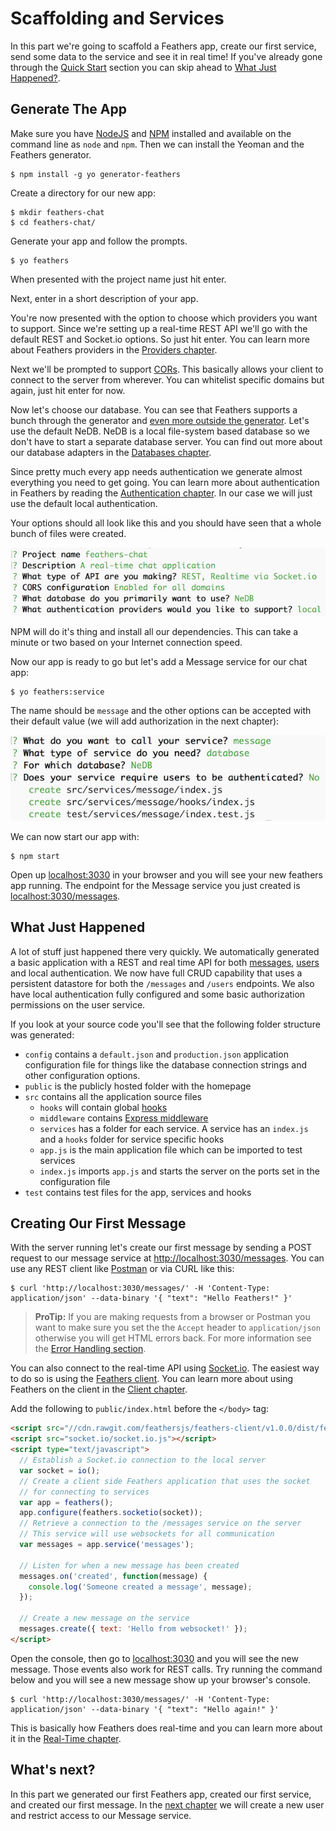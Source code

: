# Scaffolding and Services

In this part we're going to scaffold a Feathers app, create our first service, send some data to the service and see it in real time! If you've already gone through the [Quick Start](quick-start.md) section you can skip ahead to [What Just Happened?](#what-just-happened).

## Generate The App

Make sure you have [NodeJS](https://nodejs.org) and [NPM](http://npmjs.org) installed and available on the command line as `node` and `npm`. Then we can install the Yeoman and the Feathers generator.

```
$ npm install -g yo generator-feathers
```

Create a directory for our new app:

```
$ mkdir feathers-chat
$ cd feathers-chat/
```

Generate your app and follow the prompts.

```
$ yo feathers
```

When presented with the project name just hit enter.

Next, enter in a short description of your app.

You're now presented with the option to choose which providers you want to support. Since we're setting up a real-time REST API we'll go with the default REST and Socket.io options. So just hit enter. You can learn more about Feathers providers in the [Providers chapter](../real-time/readme.md).

Next we'll be prompted to support [CORs](https://developer.mozilla.org/en-US/docs/Web/HTTP/Access_control_CORS). This basically allows your client to connect to the server from wherever. You can whitelist specific domains but again, just hit enter for now.

Now let's choose our database. You can see that Feathers supports a bunch through the generator and [even more outside the generator](../databases/readme.md). Let's use the default NeDB. NeDB is a local file-system based database so we don't have to start a separate database server. You can find out more about our database adapters in the [Databases chapter](../databases/readme.md).

Since pretty much every app needs authentication we generate almost everything you need to get going. You can learn more about authentication in Feathers by reading the [Authentication chapter](../authentication/readme.md). In our case we will just use the default local authentication.

Your options should all look like this and you should have seen that a whole bunch of files were created.

![Final Configuration](./assets/generator-summary.png)

NPM will do it's thing and install all our dependencies. This can take a minute or two based on your Internet connection speed.

Now our app is ready to go but let's add a Message service for our chat app:

```
$ yo feathers:service
```

The name should be `message` and the other options can be accepted with their default value (we will add authorization in the next chapter):

![Final Service Configuration](./assets/message-service.png)

We can now start our app with:

```
$ npm start
```

Open up [localhost:3030](http://localhost:3030) in your browser and you will see your new feathers app running. The endpoint for the Message service you just created is [localhost:3030/messages](http://localhost:3030/messages).

## What Just Happened

A lot of stuff just happened there very quickly. We automatically generated a basic application with a REST and real time API for both [messages](http://localhost:3030/messages), [users](http://localhost:3030/users) and local authentication. We now have full CRUD capability that uses a persistent datastore for both the `/messages` and `/users` endpoints. We also have local authentication fully configured and some basic authorization permissions on the user service.

If you look at your source code you'll see that the following folder structure was generated:

- `config` contains a `default.json` and `production.json` application configuration file for things like the database connection strings and other configuration options.
- `public` is the publicly hosted folder with the homepage
- `src` contains all the application source files
  - `hooks` will contain global [hooks](../hooks/readme.md)
  - `middleware` contains [Express middleware](../middleware/readme.md)
  - `services` has a folder for each service. A service has an `index.js` and a `hooks` folder for service specific hooks
  - `app.js` is the main application file which can be imported to test services
  - `index.js` imports `app.js` and starts the server on the ports set in the configuration file
- `test` contains test files for the app, services and hooks

## Creating Our First Message

With the server running let's create our first message by sending a POST request to our message service at [http://localhost:3030/messages](http://localhost:3030/messages). You can use any REST client like [Postman](https://chrome.google.com/webstore/detail/postman/fhbjgbiflinjbdggehcddcbncdddomop?hl=en) or via CURL like this:

```
$ curl 'http://localhost:3030/messages/' -H 'Content-Type: application/json' --data-binary '{ "text": "Hello Feathers!" }'
```

> **ProTip:** If you are making requests from a browser or Postman you want to make sure you set the the `Accept` header to `application/json` otherwise you will get HTML errors back. For more information see the [Error Handling section](../middleware/error-handling.md).

You can also connect to the real-time API using [Socket.io](../real-time/socket-io.md). The easiest way to do so is using the [Feathers client](../clients/feathers.md). You can learn more about using Feathers on the client in the [Client chapter](../clients/readme.md).

Add the following to `public/index.html` before the `</body>` tag:

```html
<script src="//cdn.rawgit.com/feathersjs/feathers-client/v1.0.0/dist/feathers.js"></script>
<script src="socket.io/socket.io.js"></script>
<script type="text/javascript">
  // Establish a Socket.io connection to the local server
  var socket = io();
  // Create a client side Feathers application that uses the socket
  // for connecting to services
  var app = feathers();
  app.configure(feathers.socketio(socket));
  // Retrieve a connection to the /messages service on the server
  // This service will use websockets for all communication
  var messages = app.service('messages');
  
  // Listen for when a new message has been created
  messages.on('created', function(message) {
    console.log('Someone created a message', message);
  });
  
  // Create a new message on the service
  messages.create({ text: 'Hello from websocket!' });
</script>
```

Open the console, then go to [localhost:3030](http://localhost:3030) and you will see the new message. Those events also work for REST calls. Try running the command below and you will see a new message show up your browser's console.

```
$ curl 'http://localhost:3030/messages/' -H 'Content-Type: application/json' --data-binary '{ "text": "Hello again!" }'
```

This is basically how Feathers does real-time and you can learn more about it in the [Real-Time chapter](../real-time/readme.md).

## What's next?

In this part we generated our first Feathers app, created our first service, and created our first message. In the [next chapter](user-management.md) we will create a new user and restrict access to our Message service.
